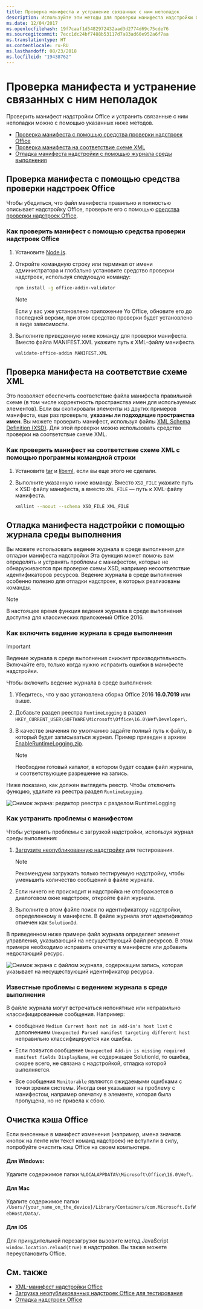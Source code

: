 ```yaml
---
title: Проверка манифеста и устранение связанных с ним неполадок
description: Используйте эти методы для проверки манифеста надстройки Office.
ms.date: 12/04/2017
ms.openlocfilehash: 19f7caaf1d5482972432aad3d2774d69c75cde76
ms.sourcegitcommit: 7ecc1dc24bf7488b53117d7a83ad60e952a6f7aa
ms.translationtype: HT
ms.contentlocale: ru-RU
ms.lasthandoff: 08/23/2018
ms.locfileid: "19438762"
---
```

# <a name="validate-and-troubleshoot-issues-with-your-manifest"></a>Проверка манифеста и устранение связанных с ним неполадок

Проверить манифест надстройки Office и устранить связанные с ним неполадки можно с помощью указанных ниже методов. 

- [Проверка манифеста с помощью средства проверки надстроек Office](#validate-your-manifest-with-the-office-add-in-validator)   
- [Проверка манифеста на соответствие схеме XML](#validate-your-manifest-against-the-xml-schema)
- [Отладка манифеста надстройки с помощью журнала среды выполнения](#use-runtime-logging-to-debug-your-add-in-manifest)


## <a name="validate-your-manifest-with-the-office-add-in-validator"></a>Проверка манифеста с помощью средства проверки надстроек Office

Чтобы убедиться, что файл манифеста правильно и полностью описывает надстройку Office, проверьте его с помощью [средства проверки надстроек Office](https://github.com/OfficeDev/office-addin-validator).

### <a name="to-use-the-office-add-in-validator-to-validate-your-manifest"></a>Как проверить манифест с помощью средства проверки надстроек Office

1. Установите [Node.js](https://nodejs.org/download/). 

2. Откройте командную строку или терминал от имени администратора и глобально установите средство проверки надстроек, используя следующую команду:

    ```bash
    npm install -g office-addin-validator
    ```
    
    > [!NOTE]
    > Если у вас уже установлено приложение Yo Office, обновите его до последней версии, при этом средство проверки будет установлено в виде зависимости.

3. Выполните приведенную ниже команду для проверки манифеста. Вместо файла MANIFEST.XML укажите путь к XML-файлу манифеста.

    ```bash
    validate-office-addin MANIFEST.XML
    ```

## <a name="validate-your-manifest-against-the-xml-schema"></a>Проверка манифеста на соответствие схеме XML

Это позволяет обеспечить соответствие файла манифеста правильной схеме (в том числе корректность пространства имен для используемых элементов). Если вы скопировали элементы из других примеров манифеста, еще раз проверьте, **указаны ли подходящие пространства имен**. Вы можете проверить манифест, используя файлы [XML Schema Definition (XSD)](https://github.com/OfficeDev/office-js-docs-pr/tree/master/docs/overview/schemas). Для этой проверки можно использовать средство проверки на соответствие схеме XML. 



### <a name="to-use-a-command-line-xml-schema-validation-tool-to-validate-your-manifest"></a>Как проверить манифест на соответствие схеме XML с помощью программы командной строки

1.  Установите [tar](https://www.gnu.org/software/tar/) и [libxml](http://xmlsoft.org/FAQ.html), если вы еще этого не сделали.

2.  Выполните указанную ниже команду. Вместо `XSD_FILE` укажите путь к XSD-файлу манифеста, а вместо `XML_FILE` — путь к XML-файлу манифеста.
    
    ```bash
    xmllint --noout --schema XSD_FILE XML_FILE
    ```

## <a name="use-runtime-logging-to-debug-your-add-in-manifest"></a>Отладка манифеста надстройки с помощью журнала среды выполнения

Вы можете использовать ведение журнала в среде выполнения для отладки манифеста надстройки Эта функция может помочь вам определять и устранять проблемы с манифестом, которые не обнаруживаются при проверке схемы XSD, например несоответствие идентификаторов ресурсов. Ведение журнала в среде выполнения особенно полезно для отладки надстроек, в которых реализованы команды.  

> [!NOTE]
> В настоящее время функция ведения журнала в среде выполнения доступна для классических приложений Office 2016.

### <a name="to-turn-on-runtime-logging"></a>Как включить ведение журнала в среде выполнения

> [!IMPORTANT]
> Ведение журнала в среде выполнения снижает производительность. Включайте его, только когда нужно исправить ошибки в манифесте надстройки.

Чтобы включить ведение журнала в среде выполнения:

1. Убедитесь, что у вас установлена сборка Office 2016 **16.0.7019** или выше. 

2. Добавьте раздел реестра `RuntimeLogging` в раздел `HKEY_CURRENT_USER\SOFTWARE\Microsoft\Office\16.0\Wef\Developer\`. 

3. В качестве значения по умолчанию задайте полный путь к файлу, в который будет записываться журнал. Пример приведен в архиве [EnableRuntimeLogging.zip](https://github.com/OfficeDev/Office-Add-in-Commands-Samples/raw/master/Tools/RuntimeLogging/EnableRuntimeLogging.zip). 

    > [!NOTE]
    > Необходим готовый каталог, в котором будет создан файл журнала, и соответствующее разрешение на запись. 
 
Ниже показано, как должен выглядеть реестр. Чтобы отключить функцию, удалите из реестра раздел `RuntimeLogging`. 

![Снимок экрана: редактор реестра с разделом RuntimeLogging](http://i.imgur.com/Sa9TyI6.png)


### <a name="to-troubleshoot-issues-with-your-manifest"></a>Как устранить проблемы с манифестом

Чтобы устранить проблемы с загрузкой надстройки, используя журнал среды выполнения:
 
1. [Загрузите неопубликованную надстройку](sideload-office-add-ins-for-testing.md) для тестирования. 

    > [!NOTE]
    > Рекомендуем загружать только тестируемую надстройку, чтобы уменьшить количество сообщений в файле журнала.

2. Если ничего не происходит и надстройка не отображается в диалоговом окне надстроек, откройте файл журнала.

3. Выполните в этом файле поиск по идентификатору надстройки, определенному в манифесте. В файле журнала этот идентификатор отмечен как `SolutionId`. 

В приведенном ниже примере файл журнала определяет элемент управления, указывающий на несуществующий файл ресурсов. В этом примере необходимо исправить опечатку в манифесте или добавить недостающий ресурс.

![Снимок экрана с файлом журнала, содержащим запись, которая указывает на несуществующий идентификатор ресурса.](http://i.imgur.com/f8bouLA.png) 

### <a name="known-issues-with-runtime-logging"></a>Известные проблемы с ведением журнала в среде выполнения

В файле журнала могут встречаться непонятные или неправильно классифицированные сообщения. Например:

- сообщение `Medium Current host not in add-in's host list` с дополнением `Unexpected Parsed manifest targeting different host` неправильно классифицируется как ошибка.

- Если появится сообщение `Unexpected Add-in is missing required manifest fields DisplayName`, не содержащее SolutionId, то ошибка, скорее всего, не связана с надстройкой, отладка которой выполняется. 

- Все сообщения `Monitorable` являются ожидаемыми ошибками с точки зрения системы. Иногда они указывают на проблему с манифестом, например опечатку в элементе, которая была пропущена, но не привела к сбою. 

## <a name="clear-the-office-cache"></a>Очистка кэша Office

Если внесенные в манифест изменения (например, имена значков кнопок на ленте или текст команд надстроек) не вступили в силу, попробуйте очистить кэш Office на своем компьютере. 

#### <a name="for-windows"></a>Для Windows:
Удалите содержимое папки `%LOCALAPPDATA%\Microsoft\Office\16.0\Wef\`.

#### <a name="for-mac"></a>Для Mac
Удалите содержимое папки `/Users/{your_name_on_the_device}/Library/Containers/com.Microsoft.OsfWebHost/Data/`.

#### <a name="for-ios"></a>Для iOS
Для принудительной перезагрузки вызовите метод JavaScript `window.location.reload(true)` в надстройке. Вы также можете переустановить Office.

## <a name="see-also"></a>См. также

- [XML-манифест надстройки Office](../develop/add-in-manifests.md)
- [Загрузка неопубликованных надстроек Office для тестирования](sideload-office-add-ins-for-testing.md)
- [Отладка надстроек Office](debug-add-ins-using-f12-developer-tools-on-windows-10.md)
